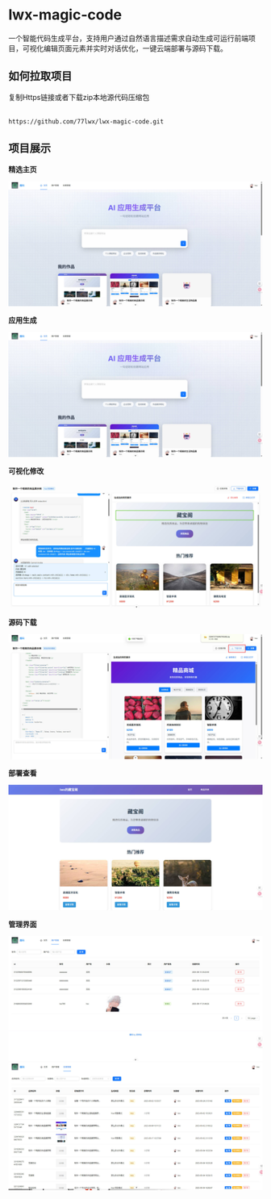 # lwx-magic-code
一个智能代码生成平台，支持用户通过自然语言描述需求自动生成可运行前端项目，可视化编辑页面元素并实时对话优化，一键云端部署与源码下载。
## 如何拉取项目

复制Https链接或者下载zip本地源代码压缩包

```

https://github.com/77lwx/lwx-magic-code.git

```
## 项目展示

**精选主页**

![image](https://github.com/77lwx/lwx-magic-code/blob/master/%E5%9C%BA%E6%99%AF/%E7%B2%BE%E9%80%89%E4%B8%BB%E9%A1%B5.jpg)

**应用生成**

![image](https://github.com/77lwx/lwx-magic-code/blob/master/%E5%9C%BA%E6%99%AF/%E7%B2%BE%E9%80%89%E4%B8%BB%E9%A1%B5.jpg)

**可视化修改**

![image](https://github.com/77lwx/lwx-magic-code/blob/master/%E5%9C%BA%E6%99%AF/%E5%8F%AF%E8%A7%86%E5%8C%96%E4%BF%AE%E6%94%B9.jpg)

**源码下载**

![image](https://github.com/77lwx/lwx-magic-code/blob/master/%E5%9C%BA%E6%99%AF/%E6%BA%90%E7%A0%81%E4%B8%8B%E8%BD%BD.jpg)

**部署查看**

![image](https://github.com/77lwx/lwx-magic-code/blob/master/%E5%9C%BA%E6%99%AF/%E9%83%A8%E7%BD%B2%E6%9F%A5%E7%9C%8B.jpg)

**管理界面**

![image](https://github.com/77lwx/lwx-magic-code/blob/master/%E5%9C%BA%E6%99%AF/%E7%94%A8%E6%88%B7%E7%AE%A1%E7%90%86.jpg)
![image](https://github.com/77lwx/lwx-magic-code/blob/master/%E5%9C%BA%E6%99%AF/%E5%BA%94%E7%94%A8%E7%AE%A1%E7%90%86.jpg)



